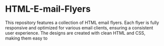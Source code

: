 # HTML-E-mail-Flyers
This repository features a collection of HTML email flyers. Each flyer is fully responsive and optimized for various email clients, ensuring a consistent user experience. The designs are created with clean HTML and CSS, making them easy to 
